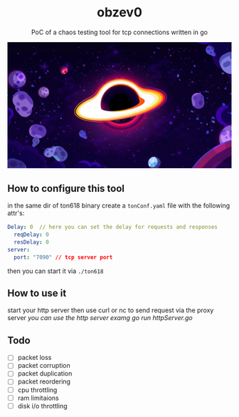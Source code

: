 <h1 align="center">obzev0</h1>

<p align="center">
 PoC of a chaos testing tool for tcp connections written in go
</p>

<p align="center">
  <img src="./assets/tn.jpg" />
</p>

## How to configure this tool
in the same dir of ton618 binary create a ``tonConf.yaml`` file with the following attr's:

```yaml
Delay: 0  // here you can set the delay for requests and responses
  reqDelay: 0
  resDelay: 0
server:
  port: "7090" // tcp server port
```
then you can start it via ``./ton618``

## How to use it

start your http server then use curl or nc to send request via the proxy server 
*you can use the http server examg go run httpServer.go*

## Todo
- [ ] packet loss
- [ ] packet corruption
- [ ] packet duplication
- [ ] packet reordering
- [ ] cpu throttling
- [ ] ram limitaions
- [ ] disk i/o throttling
